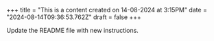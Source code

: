 +++
title = "This is a content created on 14-08-2024 at 3:15PM"
date = "2024-08-14T09:36:53.762Z"
draft = false
+++

  Update the README file with new instructions.
        